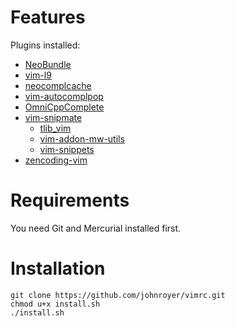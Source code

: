 Features
========

Plugins installed:
 - [NeoBundle](https://github.com/Shougo/neobundle.vim)
 - [vim-l9](https://bitbucket.org/ns9tks/vim-l9/)
 - [neocomplcache](https://github.com/Shougo/neocomplcache)
 - [vim-autocomplpop](https://bitbucket.org/ns9tks/vim-autocomplpop/)
 - [OmniCppComplete](http://www.vim.org/scripts/script.php?script_id=1520)
 - [vim-snipmate](https://github.com/garbas/vim-snipmate)
   - [tlib_vim](https://github.com/tomtom/tlib_vim)
   - [vim-addon-mw-utils](https://github.com/MarcWeber/vim-addon-mw-utils)
   - [vim-snippets](https://github.com/honza/vim-snippets)
 - [zencoding-vim](https://github.com/mattn/zencoding-vim)


Requirements
============

You need Git and Mercurial installed first.


Installation
============

    git clone https://github.com/johnroyer/vimrc.git
    chmod u+x install.sh
    ./install.sh
